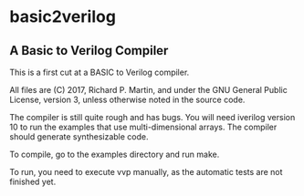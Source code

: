 # basic2verilog

## A Basic to Verilog Compiler 

This is a first cut at a BASIC to Verilog compiler.

All files are (C) 2017, Richard P. Martin, and under the GNU General Public License, version 3,
unless otherwise noted in the source code.

The compiler is still quite rough and has bugs. You will need iverilog version 10 to
run the examples that use multi-dimensional arrays. The compiler should generate
synthesizable code.

To compile, go to the examples directory and run make.

To run, you need to execute vvp manually, as the automatic tests are not finished yet.

